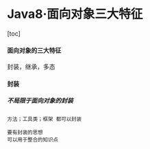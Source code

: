 # Java8·面向对象三大特征

[toc]

#### 面向对象的三大特征

封装，继承，多态

#### 封装

##### 不局限于面向对象的封装

```
方法；工具类；框架 都可以封装

要有封装的思想
可以用于整合的知识点
```

